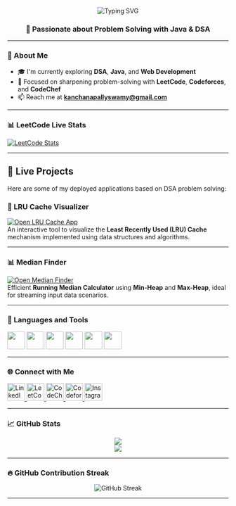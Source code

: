 <!-- Typing animation -->
<p align="center">
  <img src="https://readme-typing-svg.demolab.com?font=Fira+Code&weight=500&size=25&pause=300&center=true&vCenter=true&width=600&lines=Hi+%F0%9F%91%8B%2C+I'm+Swamy+Kanchanapally;Java+%7C+DSA+%7C+Problem+Solver;Welcome+to+my+GitHub+Journey!" alt="Typing SVG" />
</p>

<h3 align="center">🚀 Passionate about Problem Solving with Java & DSA</h3>

---

### 🌟 About Me

- 🎓 I'm currently exploring **DSA**, **Java**, and **Web Development**
- 🧠 Focused on sharpening problem-solving with **LeetCode**, **Codeforces**, and **CodeChef**
- 📫 Reach me at **kanchanapallyswamy@gmail.com**

---

### 📊 LeetCode Live Stats

[![LeetCode Stats](https://leetcard.jacoblin.cool/kvr_swamy?theme=dark&font=Karma&ext=activity)](https://leetcode.com/u/kvr_swamy/)

---

## 🚀 Live Projects

Here are some of my deployed applications based on DSA problem solving:

### 🔁 LRU Cache Visualizer  
[![Open LRU Cache App](https://img.shields.io/badge/LRU--Cache-Live-blue?style=for-the-badge)](http://lru-cache-kvr.streamlit.app)  
An interactive tool to visualize the **Least Recently Used (LRU) Cache** mechanism implemented using data structures and algorithms.

---

### 📊 Median Finder  
[![Open Median Finder](https://img.shields.io/badge/Median--Finder-Live-green?style=for-the-badge)](http://medianfinder-kvr.streamlit.app)  
Efficient **Running Median Calculator** using **Min-Heap** and **Max-Heap**, ideal for streaming input data scenarios.

---

### 🧰 Languages and Tools

<p align="left">
  <img src="https://cdn.jsdelivr.net/gh/devicons/devicon/icons/java/java-original.svg" width="40" height="40"/>
  <img src="https://cdn.jsdelivr.net/gh/devicons/devicon/icons/python/python-original.svg" width="40" height="40"/>
  <img src="https://cdn.jsdelivr.net/gh/devicons/devicon/icons/html5/html5-original.svg" width="40" height="40"/>
  <img src="https://cdn.jsdelivr.net/gh/devicons/devicon/icons/css3/css3-original.svg" width="40" height="40"/>
  <img src="https://cdn.jsdelivr.net/gh/devicons/devicon/icons/javascript/javascript-original.svg" width="40" height="40"/>
  <img src="https://cdn.jsdelivr.net/gh/devicons/devicon/icons/mysql/mysql-original.svg" width="40" height="40"/>
</p>

---

### 🌐 Connect with Me

<p align="left">
  <a href="https://www.linkedin.com/in/swamy-kanchanapally-411824301" target="_blank">
    <img src="https://cdn.jsdelivr.net/gh/devicons/devicon/icons/linkedin/linkedin-original.svg" alt="LinkedIn" width="40" height="40" />
  </a>
  <a href="https://leetcode.com/kvr_swamy" target="_blank">
    <img src="https://upload.wikimedia.org/wikipedia/commons/1/19/LeetCode_logo_black.png" alt="LeetCode" width="40" height="40" />
  </a>
  <a href="https://www.codechef.com/users/kvr_swamy" target="_blank">
    <img src="https://cdn.codechef.com/sites/all/themes/abessive/cc-logo.png" alt="CodeChef" width="40" height="40" />
  </a>
  <a href="https://codeforces.com/profile/kvr_swamy" target="_blank">
    <img src="https://cdn.iconscout.com/icon/free/png-256/code-forces-3629285-3031869.png" alt="Codeforces" width="40" height="40" />
  </a>
  <a href="https://instagram.com/_kvr.131" target="_blank">
    <img src="https://cdn-icons-png.flaticon.com/512/1384/1384063.png" alt="Instagram" width="40" height="40" />
  </a>
</p>

---

### 📈 GitHub Stats

<p align="center">
  <img src="https://github-readme-stats.vercel.app/api?username=kanchanapallyswamy&show_icons=true&theme=tokyonight" />
  <br />
  <img src="https://github-readme-stats.vercel.app/api/top-langs/?username=kanchanapallyswamy&layout=compact&theme=tokyonight" />
</p>

---

### 🔥 GitHub Contribution Streak

<p align="center">
  <img src="https://streak-stats.demolab.com?user=kanchanapallyswamy&theme=tokyonight&date_format=M%20j%5B%2C%20Y%5D" alt="GitHub Streak" />
</p>

---

